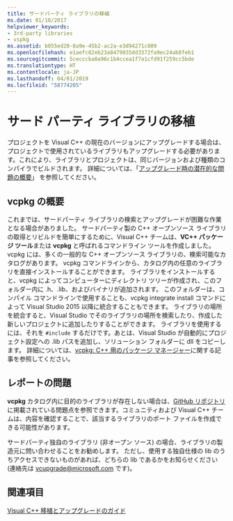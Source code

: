 ```yaml
---
title: サードパーティ ライブラリの移植
ms.date: 01/10/2017
helpviewer_keywords:
- 3rd-party libraries
- vspkg
ms.assetid: b055ed20-8a9e-45b2-ac2a-e3d94271c009
ms.openlocfilehash: e1aefc82eb23a8479035dd3372fa9ec24ab8feb1
ms.sourcegitcommit: 5cecccba0a96c1b4ccea1f7a1cfd91f259cc5bde
ms.translationtype: HT
ms.contentlocale: ja-JP
ms.lasthandoff: 04/01/2019
ms.locfileid: "58774205"
---
```

# <a name="porting-third-party-libraries"></a>サード パーティ ライブラリの移植

プロジェクトを Visual C++ の現在のバージョンにアップグレードする場合は、プロジェクトで使用されているライブラリもアップグレードする必要があります。これにより、ライブラリとプロジェクトは、同じバージョンおよび種類のコンパイラでビルドされます。 詳細については、「[アップグレード時の潜在的な問題の概要](overview-of-potential-upgrade-issues-visual-cpp.md)」 を参照してください。

## <a name="introducing-vcpkg"></a>vcpkg の概要

これまでは、サードパーティ ライブラリの検索とアップグレードが困難な作業となる場合がありました。 サードパーティ製の C++ オープンソース ライブラリの取得とリビルドを簡単にするために、Visual C++ チームは、**VC++ パッケージ ツール**または **vcpkg** と呼ばれるコマンドライン ツールを作成しました。 vcpkg には、多くの一般的な C++ オープンソース ライブラリの、検索可能なカタログがあります。 vcpkg コマンドラインから、カタログ内の任意のライブラリを直接インストールすることができます。 ライブラリをインストールすると、vcpkg によってコンピューターにディレクトリ ツリーが作成され、このフォルダー内に .h、.lib、およびバイナリが追加されます。 このフォルダーは、コンパイル コマンドラインで使用することも、vcpkg integrate install コマンドによって Visual Studio 2015 以降に統合することもできます。 ライブラリの場所を統合すると、Visual Studio でそのライブラリの場所を検索したり、作成した新しいプロジェクトに追加したりすることができます。 ライブラリを使用するには、それを `#include` するだけです。あとは、Visual Studio が自動的にプロジェクト設定への .lib パスを追加し、ソリューション フォルダーに dll をコピーします。 詳細については、[vcpkg: C++ 用のパッケージ マネージャー](../build/vcpkg.md)に関する記事を参照してください。

## <a name="reporting-issues"></a>レポートの問題

**vcpkg** カタログ内に目的のライブラリが存在しない場合は、[GitHub リポジトリ](https://github.com/Microsoft/vcpkg/issues)に掲載されている問題点を参照できます。コミュニティおよび Visual C++ チームは、内容を確認することで、該当するライブラリのポート ファイルを作成できる可能性があります。

サードパーティ独自のライブラリ (非オープン ソース) の場合、ライブラリの製造元に問い合わせることをお勧めします。 ただし、使用する独自仕様の lib のうちアクセスできないものがあれば、どちらの lib であるかをお知らせください (連絡先は vcupgrade@microsoft.com です)。

## <a name="see-also"></a>関連項目

[Visual C++ 移植とアップグレードのガイド](visual-cpp-porting-and-upgrading-guide.md)
